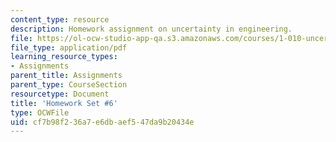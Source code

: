 ```yaml
---
content_type: resource
description: Homework assignment on uncertainty in engineering.
file: https://ol-ocw-studio-app-qa.s3.amazonaws.com/courses/1-010-uncertainty-in-engineering-fall-2008/cf7b98f236a7e6dbaef547da9b20434e_homework_06.pdf
file_type: application/pdf
learning_resource_types:
- Assignments
parent_title: Assignments
parent_type: CourseSection
resourcetype: Document
title: 'Homework Set #6'
type: OCWFile
uid: cf7b98f2-36a7-e6db-aef5-47da9b20434e
---
```

